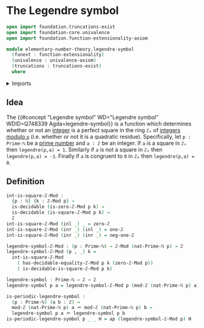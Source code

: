 # The Legendre symbol

```agda
open import foundation.truncations-exist
open import foundation-core.univalence
open import foundation.function-extensionality-axiom

module elementary-number-theory.legendre-symbol
  (funext : function-extensionality)
  (univalence : univalence-axiom)
  (truncations : truncations-exist)
  where
```

<details><summary>Imports</summary>

```agda
open import elementary-number-theory.integers
open import elementary-number-theory.modular-arithmetic funext univalence truncations
open import elementary-number-theory.natural-numbers
open import elementary-number-theory.prime-numbers funext univalence truncations
open import elementary-number-theory.squares-modular-arithmetic funext univalence truncations

open import foundation.action-on-identifications-functions
open import foundation.coproduct-types funext univalence truncations
open import foundation.decidable-types funext univalence truncations
open import foundation.dependent-pair-types
open import foundation.identity-types funext
```

</details>

## Idea

The
{{#concept "Legendre symbol" WD="Legendre symbol" WDID=Q748339 Agda=legendre-symbol}}
is a function which determines whether or not an
[integer](elementary-number-theory.integers.md) is a perfect square in the ring
`ℤₚ` of [integers modulo `p`](elementary-number-theory.modular-arithmetic.md)
(i.e. whether or not it is a quadratic residue). Specifically, let `p : Prime-ℕ`
be a [prime number](elementary-number-theory.prime-numbers.md) and `a : ℤ` be an
integer. If `a` is a square in `ℤₚ` then `legendre(p,a) = 1`. Similarly if `a`
is not a square in `ℤₚ` then `legendre(p,a) = -1`. Finally if `a` is congruent
to `0` in `ℤₚ` then `legendre(p,a) = 0`.

## Definition

```agda
int-is-square-ℤ-Mod :
  {p : ℕ} {k : ℤ-Mod p} →
  is-decidable (is-zero-ℤ-Mod p k) →
  is-decidable (is-square-ℤ-Mod p k) →
  ℤ
int-is-square-ℤ-Mod (inl _) _ = zero-ℤ
int-is-square-ℤ-Mod (inr _) (inl _) = one-ℤ
int-is-square-ℤ-Mod (inr _) (inr _) = neg-one-ℤ

legendre-symbol-ℤ-Mod : (p : Prime-ℕ) → ℤ-Mod (nat-Prime-ℕ p) → ℤ
legendre-symbol-ℤ-Mod (p , _) k =
  int-is-square-ℤ-Mod
    ( has-decidable-equality-ℤ-Mod p k (zero-ℤ-Mod p))
    ( is-decidable-is-square-ℤ-Mod p k)

legendre-symbol : Prime-ℕ → ℤ → ℤ
legendre-symbol p a = legendre-symbol-ℤ-Mod p (mod-ℤ (nat-Prime-ℕ p) a)

is-periodic-legendre-symbol :
  (p : Prime-ℕ) (a b : ℤ) →
  mod-ℤ (nat-Prime-ℕ p) a ＝ mod-ℤ (nat-Prime-ℕ p) b →
  legendre-symbol p a ＝ legendre-symbol p b
is-periodic-legendre-symbol p _ _ H = ap (legendre-symbol-ℤ-Mod p) H
```
